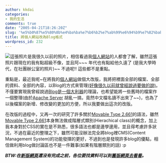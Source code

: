 ```yaml
---
author: kkdai
categories:
- 我的生活
comments: true
date: "2005-04-21T18:26:20Z"
slug: '%e5%b0%87%e5%80%8b%e4%ba%ba%e7%b6%b2%e7%ab%99%e6%94%b9%e7%82%bablog%e6%a0%bc%e5%bc%8f'
title: 將個人網站改為Blog格式
wordpress_id: 232
---
```


![](http://www.evanlin.com/image/my.jpg)這張照片是我很久以前的照片，相信看過我[個人網站](http://www.evanlin.com/)的人都會了解，雖然這張照片跟現在的我有點超級不像，並且阿~~~ 年代也有點給他久遠了 (是我大學時代，在社團辦公室的照片)~~ 不過呢!! 這些都不是重點。

重點是，最近我呢~在將我的[個人網站](http://www.evanlin.com/)做個大改版，我將把裡面全部的檔案、全部的資料、全部的內容，以Blog的方式來管理[(好像很久以前就曾經說過要做的說)](http://www.evanlin.com/blog/archives/000024.html#entry)。不僅要實現我曾經說過[Blog是一個大利器](http://www.evanlin.com/blog/archives/000013.html#entry)的理論，也希望能將一些舊時的檔案作一個整理(由於[Apache Server](http://apache.org/) 胡亂一搞，竟然中文檔名讀不出來了~~)，也為了以後檔案的新增、修改變的更加的方便，所以我要做出這次的改版。

在改版的過程中，又再一次的研究了許多關於[Movable Type 2.661](http://www.movabletype.org/)的語法，雖然[Movable Type 2.661](http://www.movabletype.org/)本身無法做成階層式類別(Hierachical class)的概念，加上我本身對於CSS的實在是不熟悉，很多語法也都是邊學邊用，並且得考慮許多狀況，不過在最近的整理之下，雖然可能沒辦法完全將blog裡CMS(Content Management System)的功能發揮的更好，不過到也是發現許多blog的優點，相信做利用blog做討論區也不是一件難事(如果有階層類別的話) :p

_**BTW:在**_[_**新版網頁**_](http://www.evanlin.com/)_**還沒有完成之前，各位要找資料可以到**_[_**舊版網頁去看看**_](http://www.evanlin.com/1.htm)_**。**_
